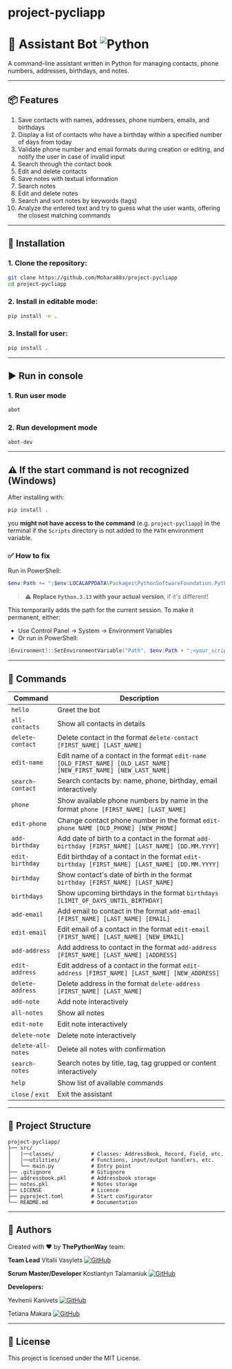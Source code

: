 
# project-pycliapp

# 🤖 Assistant Bot ![Python](https://img.shields.io/badge/Python-3776AB?style=flat&logo=python&logoColor=white)

A command-line assistant written in Python for managing contacts, phone numbers, addresses, birthdays, and notes.

---

## 📦 Features

1. Save contacts with names, addresses, phone numbers, emails, and birthdays
2. Display a list of contacts who have a birthday within a specified number of days from today
3. Validate phone number and email formats during creation or editing, and notify the user in case of invalid input
4. Search through the contact book
5. Edit and delete contacts
6. Save notes with textual information
7. Search notes
8. Edit and delete notes
9. Search and sort notes by keywords (tags)
10. Analyze the entered text and try to guess what the user wants, offering the closest matching commands

---

## 🚀 Installation

### 1. Clone the repository:
```bash
git clone https://github.com/Mohara88s/project-pycliapp
cd project-pycliapp
```

### 2. Install in editable mode:
```bash
pip install -e .
```

### 3. Install for user:
```bash
pip install .
```

---

## ▶️ Run in console 

### 1. Run user mode

```bash
abot
```

### 2. Run development mode

```bash
abot-dev
```

---

## ⚠️ If the start command is not recognized (Windows)

After installing with:

```bash
pip install .
```

you **might not have access to the command** (e.g. `project-pycliapp`) in the terminal if the `Scripts` directory is not added to the `PATH` environment variable.

### ✅ How to fix

Run in PowerShell:

```powershell
$env:Path += ";$env:LOCALAPPDATA\Packages\PythonSoftwareFoundation.Python.3.13_qbz5n2kfra8p0\LocalCache\local-packages\Python313\Scripts"
```

> ⚠️ **Replace `Python.3.13` with your actual version**, if it's different!

This temporarily adds the path for the current session. To make it permanent, either:
- Use Control Panel → System → Environment Variables
- Or run in PowerShell:
```powershell
[Environment]::SetEnvironmentVariable("Path", $env:Path + ";<your_scripts_path>", "User")
```

---

## 💬 Commands

| Command                 | Description                                                                                                         |
|-------------------------|---------------------------------------------------------------------------------------------------------------------|
| `hello`                 | Greet the bot                                                                                                       |
| `all-contacts`          | Show all contacts in details                                                                                        |
| `delete-contact`        | Delete contact in the format `delete-contact [FIRST_NAME] [LAST_NAME]`                                              |
| `edit-name`             | Edit name of a contact in the format `edit-name [OLD_FIRST_NAME] [OLD_LAST_NAME] [NEW_FIRST_NAME] [NEW_LAST_NAME]`  |
| `search-contact`        | Search contacts by: name, phone, birthday, email interactively                                                      |
| `phone`                 | Show available phone numbers by name in the format `phone [FIRST_NAME] [LAST_NAME]`                                 |
| `edit-phone`            | Change contact phone number in the format `edit-phone NAME [OLD_PHONE] [NEW_PHONE]`                                 |
| `add-birthday`          | Add date of birth to a contact in the format `add-birthday [FIRST_NAME] [LAST_NAME] [DD.MM.YYYY]`                   |
| `edit-birthday`         | Edit birthday of a contact in the format `edit-birthday [FIRST_NAME] [LAST_NAME] [DD.MM.YYYY]`                      |
| `birthday`              | Show contact's date of birth in the format `birthday [FIRST_NAME] [LAST_NAME]`                                      |
| `birthdays`             | Show upcoming birthdays in the format `birthdays [LIMIT_OF_DAYS_UNTIL_BIRTHDAY]`                                    |
| `add-email`             | Add email to contact in the format `add-email [FIRST_NAME] [LAST_NAME] [EMAIL]`                                     |
| `edit-email`            | Edit email of a contact in the format `edit-email [FIRST_NAME] [LAST_NAME] [NEW_EMAIL]`                             |
| `add-address`           | Add address to contact in the format `add-address [FIRST_NAME] [LAST_NAME] [ADDRESS]`                               |
| `edit-address`          | Edit address of a contact in the format `edit-address [FIRST_NAME] [LAST_NAME] [NEW_ADDRESS]`                       |
| `delete-address`        | Delete address in the format `delete-address [FIRST_NAME] [LAST_NAME]`                                              |
| `add-note`              | Add note interactively                                                                                              |
| `all-notes`             | Show all notes                                                                                                      |
| `edit-note`             | Edit note interactively                                                                                             |
| `delete-note`           | Delete note interactively                                                                                           |
| `delete-all-notes`      | Delete all notes with confirmation                                                                                  |
| `search-notes`          | Search notes by title, tag, tag grupped or content interactively                                                    |
| `help`                  | Show list of available commands                                                                                     |
| `close` / `exit`        | Exit the assistant                                                                                                  |

---

## 📁 Project Structure

```
project-pycliapp/
├── src/
│   |──classes/            # Classes: AddressBook, Record, Field, etc.
│   |──utilities/          # Functions, input/output handlers, etc.
│   └── main.py            # Entry point
├── .gitignore             # Gitignore
├── addressbook.pkl        # Addressbook storage
├── notes.pkl              # Notes storage
├── LICENSE                # Licence
├── pyproject.toml         # Start configurator
└── README.md              # Documentation
```

---

## 👤 Authors

Created with ❤️ by **ThePythonWay** team:

**Team Lead** Vitalii Vasylets
[![GitHub](https://img.shields.io/badge/GitHub-181717?style=flat&logo=github&logoColor=white)](https://github.com/Mohara88s)
 
**Scrum Master/Developer** Kostiantyn Talamaniuk
[![GitHub](https://img.shields.io/badge/GitHub-181717?style=flat&logo=github&logoColor=white)](https://github.com/antifloodbot)

**Developers:** 

Yevhenii Kanivets
[![GitHub](https://img.shields.io/badge/GitHub-181717?style=flat&logo=github&logoColor=white)](https://github.com/EZDIVINER)

Tetiana Makara
[![GitHub](https://img.shields.io/badge/GitHub-181717?style=flat&logo=github&logoColor=white)](https://github.com/Tetiana-co)

---
## 📄 License

This project is licensed under the MIT License.
